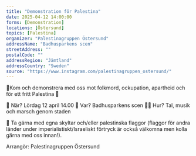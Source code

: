 ```yaml
---
title: "Demonstration för Palestina"
date: 2025-04-12 14:00:00
forms: [Demonstration]
locations: [Östersund]
topics: [Palestina]
organizer: "Palestinagruppen Östersund"
addressName: "Badhusparkens scen"
streetAddress: ""
postalCode: ""
addressRegion: "Jämtland"
addressCountry: "Sweden"
source: "https://www.instagram.com/palestinagruppen_ostersund/"
---
```

🍉Kom och demonstrera med oss mot folkmord, ockupation, apartheid och för ett fritt Palestina 🍉

📅 När? Lördag 12 april 14.00
📍  Var? Badhusparkens scen
✊🏽 Hur? Tal, musik och marsch genom staden

🚩 Ta gärna med egna skyltar och/eller palestinska flaggor (flaggor för andra länder under imperialistiskt/Israeliskt förtryck är också välkomna men kolla gärna med oss innan!).

Arrangör: Palestinagruppen Östersund